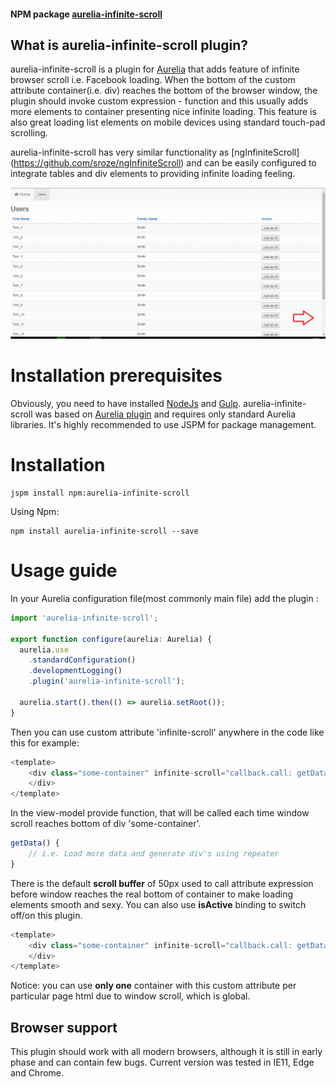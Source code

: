 
#### NPM package [aurelia-infinite-scroll](https://www.npmjs.com/package/aurelia-infinite-scroll)

## What is aurelia-infinite-scroll plugin?
aurelia-infinite-scroll is a plugin for [Aurelia](http://aurelia.io/) that adds feature of infinite browser scroll i.e. Facebook loading. When the bottom of the custom attribute container(i.e. div) reaches the bottom of the browser window, the plugin should invoke custom expression - function and this usually adds more elements to container presenting nice infinite loading. This feature is also great loading list elements on mobile devices using standard touch-pad scrolling.

aurelia-infinite-scroll has very similar functionality as [ngInfiniteScroll] (https://github.com/sroze/ngInfiniteScroll) and can be easily configured to integrate tables and div elements to providing infinite loading feeling.

![Scroll in action](./pictures/scroll.gif)

# Installation prerequisites
Obviously, you need to have installed [NodeJs](https://nodejs.org/) and [Gulp](http://gulpjs.com/). aurelia-infinite-scroll was based on [Aurelia plugin](https://github.com/aurelia/skeleton-plugin) and requires only standard Aurelia libraries. It's highly recommended to use JSPM for package management.

# Installation
```
jspm install npm:aurelia-infinite-scroll
```
Using Npm:
```
npm install aurelia-infinite-scroll --save
```

# Usage guide

In your Aurelia configuration file(most commonly main file) add the plugin :
```js
import 'aurelia-infinite-scroll';

export function configure(aurelia: Aurelia) {
  aurelia.use
    .standardConfiguration()
    .developmentLogging()
    .plugin('aurelia-infinite-scroll');

  aurelia.start().then(() => aurelia.setRoot());
}
```

Then you can use custom attribute 'infinite-scroll' anywhere in the code like this for example:
```js
<template>
    <div class="some-container" infinite-scroll="callback.call: getData()">
    </div>
</template>
```

In the view-model provide function, that will be called each time window scroll reaches bottom of div 'some-container'.
```js
getData() {
	// i.e. Load more data and generate div's using repeater
}
```

There is the default **scroll buffer** of 50px used to call attribute expression before window reaches the real bottom of container to make loading elements smooth and sexy. You can also use **isActive** binding to switch off/on this plugin.
```js
<template>
    <div class="some-container" infinite-scroll="callback.call: getData(); scroll-buffer: 250; is-active: true">
    </div>
</template>
```

Notice: you can use **only one** container with this custom attribute per particular page html due to window scroll, which is global.

## Browser support

This plugin should work with all modern browsers, although it is still in early phase and can contain few bugs. Current version was tested in IE11, Edge and Chrome. 
```
